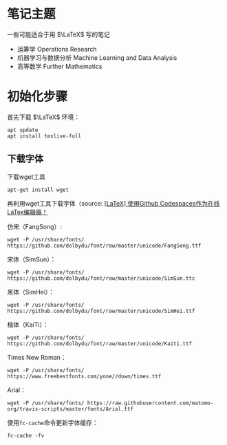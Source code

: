 # 笔记主题

一些可能适合于用 $\LaTeX$ 写的笔记

- 运筹学 Operations Research
- 机器学习与数据分析 Machine Learning and Data Analysis
- 高等数学 Further Mathematics

# 初始化步骤

首先下载 $\LaTeX$ 环境：

```shell
apt update
apt install texlive-full
```

## 下载字体

下载wget工具

```shell
apt-get install wget
```

再利用wget工具下载字体（source: [[LaTeX] 使用Github Codespaces作为在线LaTex编辑器！](https://jeza-chen.com/2022/11/11/Use-Github-Codespaces-As-Online-LaTex-Editor/)

仿宋（FangSong）:

```shell
wget -P /usr/share/fonts/ https://github.com/dolbydu/font/raw/master/unicode/FangSong.ttf
```

宋体（SimSun）：

```shell
wget -P /usr/share/fonts/ https://github.com/dolbydu/font/raw/master/unicode/SimSun.ttc
```

黑体（SimHei）：

```shell
wget -P /usr/share/fonts/ https://github.com/dolbydu/font/raw/master/unicode/SimHei.ttf
```

楷体（KaiTi）：

```shell
wget -P /usr/share/fonts/ https://github.com/dolbydu/font/raw/master/unicode/Kaiti.ttf
```

Times New Roman：

```shell
wget -P /usr/share/fonts/ https://www.freebestfonts.com/yone//down/times.ttf
```

Arial：

```shell
wget -P /usr/share/fonts/ https://raw.githubusercontent.com/matomo-org/travis-scripts/master/fonts/Arial.ttf
```

使用`fc-cache`命令更新字体缓存：

```shell
fc-cache -fv
```